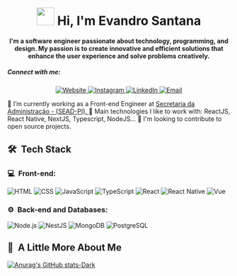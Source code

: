 <div align="center">
   <h1><img src="https://emojis.slackmojis.com/emojis/images/1531849430/4246/blob-sunglasses.gif?1531849430" width="40"/> Hi, I'm Evandro Santana</h1>
  <h4>I'm a software engineer passionate about technology, programming, and design. My passion is to create innovative and efficient solutions that enhance the user experience and solve problems creatively.</h4>
</div>
<h5 align="left">Connect with me:</h5>
<p align="center">
<a href="https://www.evandrosantana.com/">
    <img src="https://img.shields.io/badge/-evandrosantana.com-3423A6?style=flat-square&logo=Google-Chrome&logoColor=white" alt="Website"/>
  </a>
  <a href="https://instagram.com/evandrodemacedosa">
    <img src="https://img.shields.io/badge/-@evandrodemacedosa_-E4405F?style=flat-square&logo=Instagram&logoColor=white" alt="Instagram"/>
  </a>  
  <a href="https://linkedin.com/in/evandro-m-santana">
    <img src="https://img.shields.io/badge/-Evandro%20Santana-0077B5?style=flat-square&logo=Linkedin&logoColor=white" alt="LinkedIn"/>
  </a>
  <a href="mailto:evandromsantana@hotmail.com">
    <img src="https://img.shields.io/badge/-evandromsantana@hotmail.com-D14836?style=flat-square&logo=Gmail&logoColor=white" alt="Email"/>
  </a>
</p>
🔭 I’m currently working as a Front-end Engineer at
<a
    href="https://www.sead.pi.gov.br/"
    rel="noreferrer"
    >
    Secretaria da Administração - (SEAD-PI).
</a>
🌱 Main technologies I like to work with: ReactJS, React Native, NextJS, Typescript, NodeJS...
🤝 I'm looking to contribute to open source projects.
<h2>🛠 &nbsp;Tech Stack</h2>
<h3>💻 &nbsp;Front-end:</h3>
<p>
  <img src="https://img.shields.io/badge/-HTML-333333?style=flat&logo=HTML5" alt="HTML"/>
  <img src="https://img.shields.io/badge/-CSS-333333?style=flat&logo=CSS3&logoColor=1572B6" alt="CSS"/>
  <img src="https://img.shields.io/badge/-JavaScript-333333?style=flat&logo=javascript" alt="JavaScript"/>
  <img src="https://img.shields.io/badge/-TypeScript-333333?style=flat&logo=typescript&logoColor=2D79C7" alt="TypeScript"/>
  <img src="https://img.shields.io/badge/-React-333333?style=flat&logo=react" alt="React"/>
  <img src="https://img.shields.io/badge/-React%20Native-333333?style=flat&logo=react" alt="React Native"/>
  <img src="https://img.shields.io/badge/-Vue-333333?style=flat&logo=vue.js" alt="Vue"/>
</p>
<h3>⚙️ &nbsp;Back-end and Databases:</h3>
<p>
  <img src="https://img.shields.io/badge/-Node.js-333333?style=flat&logo=node.js" alt="Node.js"/>
  <img src="https://img.shields.io/badge/-NestJS-333333?style=flat&logo=nestjs&logoColor=E535AB" alt="NestJS"/>
  <img src="https://img.shields.io/badge/-MongoDB-333333?style=flat&logo=mongodb" alt="MongoDB"/>
  <img src="https://img.shields.io/badge/-PostgreSQL-333333?style=flat&logo=postgresql" alt="PostgreSQL"/>
</p>
<h2>🚀 &nbsp;A Little More About Me</h2>

[![Anurag's GitHub stats-Dark](https://github-readme-stats.vercel.app/api?username=evandromsantana&show_icons=true&theme=dark#gh-dark-mode-only)](https://github.com/evandromsantana/github-readme-stats#gh-dark-mode-only)
